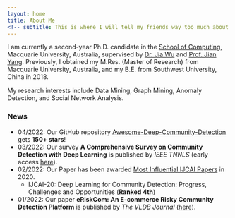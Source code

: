 ```yaml
---
layout: home
title: About Me
<!-- subtitle: This is where I will tell my friends way too much about me -->
---
```


I am currently a second-year Ph.D. candidate in the [School of Computing](https://www.mq.edu.au/faculty-of-science-and-engineering/departments-and-schools/school-of-computing), Macquarie University, Australia, supervised by [Dr. Jia Wu](http://web.science.mq.edu.au/~jiawu/) and [Prof. Jian Yang](http://web.science.mq.edu.au/~jian/). Previously, I obtained my M.Res. (Master of Research) from Macquarie University, Australia, and my B.E. from Southwest University, China in 2018.

My research interests include Data Mining, Graph Mining, Anomaly Detection, and Social Network Analysis.

### News
* 04/2022: Our GitHub repository [Awesome-Deep-Community-Detection](https://github.com/FanzhenLiu/Awesome-Deep-Community-Detection) gets **150+ stars**!
* 03/2022: Our survey **A Comprehensive Survey on Community Detection with Deep Learning** is published by _IEEE TNNLS_ (early access [here](https://ieeexplore.ieee.org/document/9732192)).
* 02/2022: Our Paper has been awarded [Most Influential IJCAI Papers](https://www.paperdigest.org/2022/02/most-influential-ijcai-papers-2022-02/) in 2020.
    - IJCAI-20: Deep Learning for Community Detection: Progress, Challenges and Opportunities (**Ranked 4th**)
* 01/2022: Our paper **eRiskCom: An E-commerce Risky Community Detection Platform** is published by _The VLDB Journal_ ([here](https://doi.org/10.1007/s00778-021-00723-z)).
